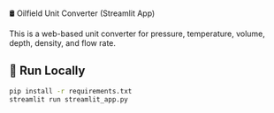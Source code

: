 🛢️ Oilfield Unit Converter (Streamlit App)

This is a web-based unit converter for pressure, temperature, volume, depth, density, and flow rate.

## 🚀 Run Locally

```bash
pip install -r requirements.txt
streamlit run streamlit_app.py
